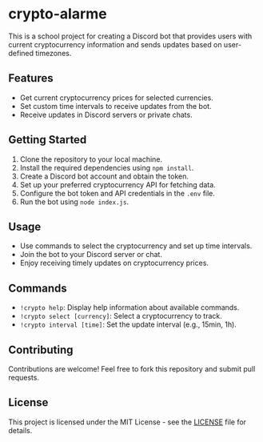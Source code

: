 # crypto-alarme

This is a school project for creating a Discord bot that provides users with current cryptocurrency information and sends updates based on user-defined timezones.

## Features

- Get current cryptocurrency prices for selected currencies.
- Set custom time intervals to receive updates from the bot.
- Receive updates in Discord servers or private chats.

## Getting Started

1. Clone the repository to your local machine.
2. Install the required dependencies using `npm install`.
3. Create a Discord bot account and obtain the token.
4. Set up your preferred cryptocurrency API for fetching data.
5. Configure the bot token and API credentials in the `.env` file.
6. Run the bot using `node index.js`.

## Usage

- Use commands to select the cryptocurrency and set up time intervals.
- Join the bot to your Discord server or chat.
- Enjoy receiving timely updates on cryptocurrency prices.

## Commands

- `!crypto help`: Display help information about available commands.
- `!crypto select [currency]`: Select a cryptocurrency to track.
- `!crypto interval [time]`: Set the update interval (e.g., 15min, 1h).

## Contributing

Contributions are welcome! Feel free to fork this repository and submit pull requests.

## License

This project is licensed under the MIT License - see the [LICENSE](LICENSE) file for details.
